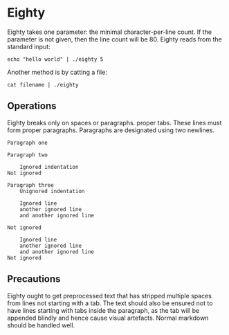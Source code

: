 # Eighty #

Eighty takes one parameter: the minimal character-per-line count. If the parameter
is not given, then the line count will be 80. Eighty reads from the standard input:

	echo "hello world" | ./eighty 5

Another method is by catting a file:

	cat filename | ./eighty

## Operations ##

Eighty breaks only on spaces or paragraphs. proper tabs. These lines must form proper paragraphs.
Paragraphs are designated using two newlines.

	Paragraph one

	Paragraph two

		Ignored indentation
	Not ignored

	Paragraph three
		Unignored indentation

		Ignored line
		another ignored line
		and another ignored line

	Not ignored

		Ignored line
		another ignored line
		and another ignored line
	Not ignored

## Precautions ##

Eighty ought to get preprocessed text that has stripped multiple spaces from lines not
starting with a tab. The text should also be ensured not to have lines starting with
tabs inside the paragraph, as the tab will be appended blindly and hence cause visual
artefacts. Normal markdown should be handled well.
